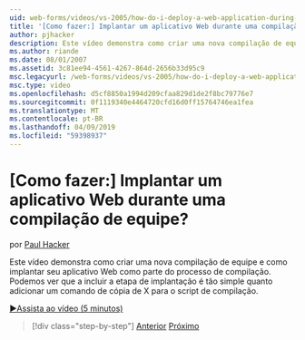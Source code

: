 ```yaml
---
uid: web-forms/videos/vs-2005/how-do-i-deploy-a-web-application-during-a-team-build
title: '[Como fazer:] Implantar um aplicativo Web durante uma compilação de equipe? | Microsoft Docs'
author: pjhacker
description: Este vídeo demonstra como criar uma nova compilação de equipe e como implantar seu aplicativo Web como parte do processo de compilação. Podemos ver que, incluindo a implantação...
ms.author: riande
ms.date: 08/01/2007
ms.assetid: 3c81ee94-4561-4267-864d-2656b33d95c9
msc.legacyurl: /web-forms/videos/vs-2005/how-do-i-deploy-a-web-application-during-a-team-build
msc.type: video
ms.openlocfilehash: d5cf8850a1994d209cfaa829d1de2f8bc79776e7
ms.sourcegitcommit: 0f1119340e4464720cfd16d0ff15764746ea1fea
ms.translationtype: MT
ms.contentlocale: pt-BR
ms.lasthandoff: 04/09/2019
ms.locfileid: "59398937"
---
```

# <a name="how-do-i-deploy-a-web-application-during-a-team-build"></a>[Como fazer:] Implantar um aplicativo Web durante uma compilação de equipe?

por [Paul Hacker](https://github.com/pjhacker)

Este vídeo demonstra como criar uma nova compilação de equipe e como implantar seu aplicativo Web como parte do processo de compilação. Podemos ver que a incluir a etapa de implantação é tão simple quanto adicionar um comando de cópia de X para o script de compilação.

[&#9654;Assista ao vídeo (5 minutos)](https://channel9.msdn.com/Blogs/ASP-NET-Site-Videos/how-do-i-deploy-a-web-application-during-a-team-build)

> [!div class="step-by-step"]
> [Anterior](how-do-i-automate-testing-using-team-build.md)
> [Próximo](how-do-i-run-unit-tests-against-a-deployed-database.md)
